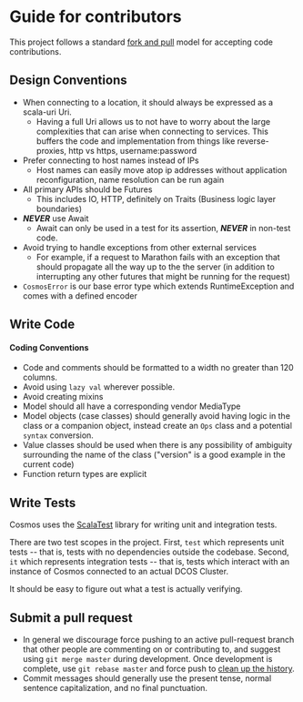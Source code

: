# Guide for contributors

This project follows a standard [fork and pull][fork-and-pull] model for accepting code contributions.

## Design Conventions

* When connecting to a location, it should always be expressed as a scala-uri Uri.
  * Having a full Uri allows us to not have to worry about the large complexities that can arise when connecting to
    services. This buffers the code and implementation from things like reverse-proxies, http vs https,
    username:password
* Prefer connecting to host names instead of IPs
  * Host names can easily move atop ip addresses without application reconfiguration, name resolution can be run again
* All primary APIs should be Futures
  * This includes IO, HTTP, definitely on Traits (Business logic layer boundaries)
* __*NEVER*__ use Await
  * Await can only be used in a test for its assertion, __*NEVER*__ in non-test code.
* Avoid trying to handle exceptions from other external services
  * For example, if a request to Marathon fails with an exception that should propagate all the way up to the the
    server (in addition to interrupting any other futures that might be running for the request)
* `CosmosError` is our base error type which extends RuntimeException and comes with a defined encoder

## Write Code

#### Coding Conventions

* Code and comments should be formatted to a width no greater than 120 columns.
* Avoid using `lazy val` wherever possible.
* Avoid creating mixins
* Model should all have a corresponding vendor MediaType
* Model objects (case classes) should generally avoid having logic in the class or a companion object, instead create
  an `Ops` class and a potential `syntax` conversion.
* Value classes should be used when there is any possibility of ambiguity surrounding the name of the class ("version"
  is a good example in the current code)
* Function return types are explicit


## Write Tests

Cosmos uses the [ScalaTest][scalatest] library for writing unit and integration tests.

There are two test scopes in the project. First, `test` which represents unit tests -- that is, tests with no
dependencies outside the codebase. Second, `it` which represents integration tests -- that is, tests which interact
with an instance of Cosmos connected to an actual DCOS Cluster.

It should be easy to figure out what a test is actually verifying.

## Submit a pull request

* In general we discourage force pushing to an active pull-request branch that other people are
  commenting on or contributing to, and suggest using `git merge master` during development. Once
  development is complete, use `git rebase master` and force push to [clean up the history][squash].
* Commit messages should generally use the present tense, normal sentence capitalization, and no final
  punctuation.

[fork-and-pull]: https://help.github.com/articles/using-pull-requests/
[scalatest]: http://www.scalatest.org/
[squash]: http://gitready.com/advanced/2009/02/10/squashing-commits-with-rebase.html
